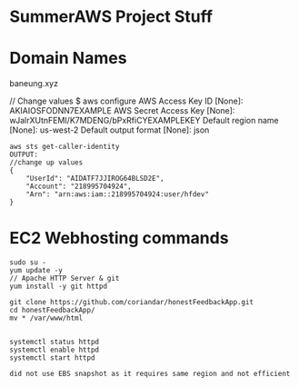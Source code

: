 # SummerAWS Project Stuff

# Domain Names
baneung.xyz

// Change values
$ aws configure
AWS Access Key ID [None]: AKIAIOSFODNN7EXAMPLE
AWS Secret Access Key [None]: wJalrXUtnFEMI/K7MDENG/bPxRfiCYEXAMPLEKEY
Default region name [None]: us-west-2
Default output format [None]: json

    aws sts get-caller-identity
    OUTPUT: 
    //change up values
    {
        "UserId": "AIDATF7JJIROG64BLSD2E",
        "Account": "218995704924",
        "Arn": "arn:aws:iam::218995704924:user/hfdev"
    }

# EC2 Webhosting commands
    sudo su -
    yum update -y
    // Apache HTTP Server & git
    yum install -y git httpd

    git clone https://github.com/coriandar/honestFeedbackApp.git
    cd honestFeedbackApp/
    mv * /var/www/html


    systemctl status httpd
    systemctl enable httpd
    systemctl start httpd

    did not use EBS snapshot as it requires same region and not efficient